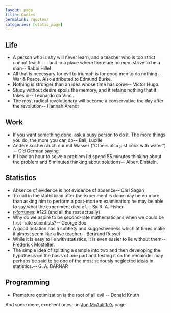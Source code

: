 ```yaml
---
layout: page
title: Quotes
permalink: /quotes/
categories: [static_page]
---
```


## Life

- A person who is shy will never learn, and a teacher who is too strict cannot teach . . . and in a place where there are no men, strive to be a man-- Rabbi Hillel
- All that is necessary for evil to triumph is for good men to do nothing-- War & Peace. Also attributed to Edmund Burke.
- Nothing is stronger than an idea whose time has come-- Victor Hugo.
- Study without desire spoils the memory, and it retains nothing that it takes in-- Leonardo da Vinci.
- The most radical revolutionary will become a conservative the day after the revolution-- Hannah Arendt

## Work

- If you want something done, ask a busy person to do it. The more things you do, the more you can do-- Ball, Lucille
- Andere kochen auch nur mit Wasser ("Others also just cook with water") -- Old German saying.
- If I had an hour to solve a problem I'd spend 55 minutes thinking about the problem and 5 minutes thinking about solutions-- Albert Einstein.


## Statistics

- Absence of evidence is not evidence of absence-- Carl Sagan
- To call in the statistician after the experiment is done may be no more than asking him to perform a post-mortem examination: he may be able to say what the experiment died of.-- Sir R. A. Fisher
- [r-fortunes](https://cran.r-project.org/web/packages/fortunes/index.html):  #122 (and all the rest actually).
- Why do we aspire to be second-rate mathematicians when we could be first- rate scientists?-- George Box
- A good notation has a subtlety and suggestiveness which at times make it almost seem like a live teacher-- Bertrand Russel
- While it is easy to lie with statistics, it is even easier to lie without them-- Frederick Mosteller. 
- The simple idea of splitting a sample into two and then developing the hypothesis on the basis of one part and testing it on the remainder may perhaps be said to be one of the most seriously neglected ideas in statistics.-- G. A. BARNAR


## Programming

- Premature optimization is the root of all evil -- Donald Knuth

And some more, excellent ones, on [Jon McAuliffe's](http://www.stat.berkeley.edu/~jon/) page. 
